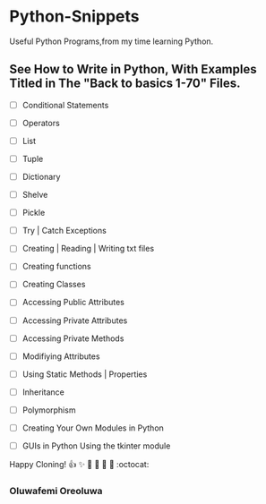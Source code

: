 # Python-Snippets
Useful Python Programs,from my time learning Python. 

## See How to Write in Python, With Examples Titled in The "Back to basics 1-70" Files.
- [ ] Conditional Statements
- [ ] Operators
- [ ] List
- [ ] Tuple
- [ ] Dictionary
- [ ] Shelve
- [ ] Pickle
- [ ] Try | Catch Exceptions
- [ ] Creating | Reading | Writing txt files
- [ ] Creating functions
- [ ] Creating Classes
- [ ] Accessing Public Attributes
- [ ] Accessing Private Attributes
- [ ] Accessing Private Methods
- [ ] Modifiying Attributes
- [ ] Using Static Methods | Properties
- [ ] Inheritance
- [ ] Polymorphism
- [ ] Creating Your Own Modules in Python
- [ ] GUIs in Python Using the tkinter module





Happy Cloning!
:+1: :sparkles: :camel: :tada: 
:rocket: :metal: :octocat: 
### Oluwafemi Oreoluwa
